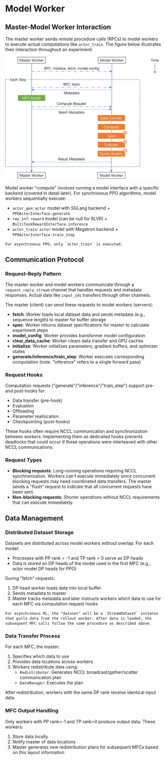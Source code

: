 # Model Worker

## Master-Model Worker Interaction

The master worker sends remote procedure calls (RPCs) to model workers to execute actual
computations like `actor_train`. The figure below illustrates their interaction
throughout an experiment:

![](master-model-interaction.png)

Model worker "compute" involves running a model interface with a specific backend
(covered in detail later). For synchronous PPO algorithms, model workers sequentially
execute:

- `actor_gen`: `actor` model with SGLang backend + `PPOActorInterface.generate`
- `rew_inf`: `reward` model (can be null for RLVR) +
  `MultiTaskRewardInterface.inference`
- `actor_train`: `actor` model with Megatron backend + `PPOActorInterface.train_step`

```{note}
For asynchronous PPO, only `actor_train` is executed.
```

## Communication Protocol

### Request-Reply Pattern

The master worker and model workers communicate through a `request_reply_stream` channel
that handles requests and metadata responses. Actual data like `input_ids` transfers
through other channels.

The master (client) can send these requests to model workers (servers):

- **fetch**: Worker loads local dataset data and sends metadata (e.g., sequence length)
  to master for buffer storage
- **spec**: Worker returns dataset specifications for master to calculate experiment
  steps
- **model_config**: Worker provides transformer model configuration
- **clear_data_cache**: Worker clears data transfer and GPU caches
- **initialize**: Worker initializes parameters, gradient buffers, and optimizer states
- **generate/inference/train_step**: Worker executes corresponding computation (note:
  "inference" refers to a single forward pass)

### Request Hooks

Computation requests ("generate"/"inference"/"train_step") support pre- and post-hooks
for:

- Data transfer (pre-hook)
- Evaluation
- Offloading
- Parameter reallocation
- Checkpointing (post-hooks)

These hooks often require NCCL communication and synchronization between workers.
Implementing them as dedicated hooks prevents deadlocks that could occur if these
operations were interleaved with other NCCL communications.

### Request Types

- **Blocking requests**: Long-running operations requiring NCCL synchronization. Workers
  can't execute immediately since concurrent blocking requests may need coordinated data
  transfers. The master sends a "flush" request to indicate that all concurrent requests
  have been sent.
- **Non-blocking requests**: Shorter operations without NCCL requirements that can
  execute immediately.

## Data Management

### Distributed Dataset Storage

Datasets are distributed across model workers without overlap. For each model:

- Processes with PP rank = -1 and TP rank = 0 serve as DP heads
- Data is stored on DP heads of the model used in the first MFC (e.g., actor model DP
  heads for PPO)

During "fetch" requests:

1. DP head worker loads data into local buffer
1. Sends metadata to master
1. Master tracks metadata and later instructs workers which data to use for each MFC via
   computation request hooks

```{note}
For asynchronous RL, the "dataset" will be a `StreamDataset` instance that pulls data from the rollout worker. After data is loaded, the subsequent MFC calls follow the same procedure as described above.
```

### Data Transfer Process

For each MFC, the master:

1. Specifies which data to use
1. Provides data locations across workers
1. Workers redistribute data using:
   - `Redistributor`: Generates NCCL broadcast/gather/scatter communication plan
   - `DataManager`: Executes the plan

After redistribution, workers with the same DP rank receive identical input data.

### MFC Output Handling

Only workers with PP rank=-1 and TP rank=0 produce output data. These workers:

1. Store data locally
1. Notify master of data locations
1. Master generates new redistribution plans for subsequent MFCs based on this layout
   information

